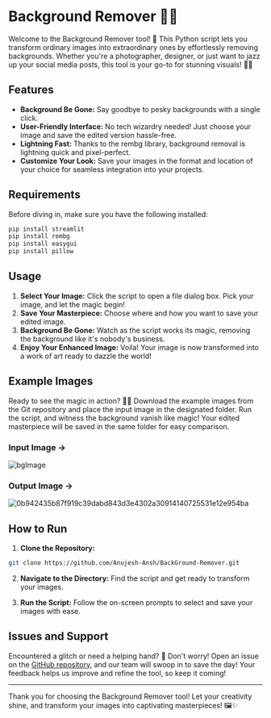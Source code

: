 # Background Remover 💫📸

Welcome to the Background Remover tool! 🎉 This Python script lets you transform ordinary images into extraordinary ones by effortlessly removing backgrounds. Whether you're a photographer, designer, or just want to jazz up your social media posts, this tool is your go-to for stunning visuals! 🚀✨

## Features

- **Background Be Gone:** Say goodbye to pesky backgrounds with a single click.
- **User-Friendly Interface:** No tech wizardry needed! Just choose your image and save the edited version hassle-free.
- **Lightning Fast:** Thanks to the rembg library, background removal is lightning quick and pixel-perfect.
- **Customize Your Look:** Save your images in the format and location of your choice for seamless integration into your projects.

## Requirements

Before diving in, make sure you have the following installed:

```bash
pip install streamlit
pip install rembg
pip install easygui
pip install pillow
```

## Usage

1. **Select Your Image:** Click the script to open a file dialog box. Pick your image, and let the magic begin!
2. **Save Your Masterpiece:** Choose where and how you want to save your edited image.
3. **Background Be Gone:** Watch as the script works its magic, removing the background like it's nobody's business.
4. **Enjoy Your Enhanced Image:** Voila! Your image is now transformed into a work of art ready to dazzle the world!

## Example Images

Ready to see the magic in action? 🎩✨ Download the example images from the Git repository and place the input image in the designated folder. Run the script, and witness the background vanish like magic! Your edited masterpiece will be saved in the same folder for easy comparison.

### Input Image -> 
![bgImage](https://github.com/Anujesh-Ansh/BackGround-Remover/assets/110138469/55ca5b42-1317-41ef-a896-524d0dbba920)


### Output Image -> 
![0b942435b87f919c39dabd843d3e4302a30914140725531e12e954ba](https://github.com/Anujesh-Ansh/BackGround-Remover/assets/110138469/ec758654-2fc1-41bc-b822-c36bd67f6992)

 

## How to Run

1. **Clone the Repository:**

```bash
git clone https://github.com/Anujesh-Ansh/BackGround-Remover.git
```

2. **Navigate to the Directory:** Find the script and get ready to transform your images.

3. **Run the Script:** Follow the on-screen prompts to select and save your images with ease.

## Issues and Support

Encountered a glitch or need a helping hand? 🤔 Don't worry! Open an issue on the [GitHub repository](https://github.com/Anujesh-Ansh/BackGround-Remover/issues), and our team will swoop in to save the day! Your feedback helps us improve and refine the tool, so keep it coming!

---

Thank you for choosing the Background Remover tool! Let your creativity shine, and transform your images into captivating masterpieces! 🖼️✨
